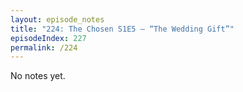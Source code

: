 ```yaml
---
layout: episode_notes
title: "224: The Chosen S1E5 — “The Wedding Gift”"
episodeIndex: 227
permalink: /224
---
```

No notes yet.
